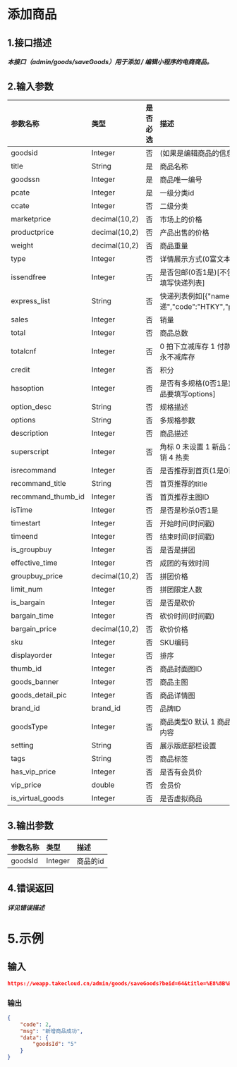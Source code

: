 # 添加商品

## 1.接口描述

##### 本接口（admin/goods/saveGoods）用于添加 / 编辑小程序的电商商品。

## 2.输入参数

| 参数名称 | 类型 | 是否必选 | 描述 |
| :--- | :--- | :--- | :--- |
| goodsid | Integer | 否 | \(如果是编辑商品的信息需要传\) |
| title | String | 是 | 商品名称 |
| goodssn | Integer | 是 | 商品唯一编号 |
| pcate | Integer | 是 | 一级分类id |
| ccate | Integer | 否 | 二级分类 |
| marketprice | decimal\(10,2\) | 否 | 市场上的价格 |
| productprice | decimal\(10,2\) | 否 | 产品出售的价格 |
| weight | decimal\(10,2\) | 否 | 商品重量 |
| type | Integer | 否 | 详情展示方式\(0富文本1详情图\) |
| issendfree | Integer | 否 | 是否包邮\(0否1是\)\[不包邮的话要填写快递列表\] |
| express\_list | String | 否 | 快递列表例如\[{"name":"百世快递","code":"HTKY","price":"5"}\] |
| sales | Integer | 否 | 销量 |
| total | Integer | 否 | 商品总数 |
| totalcnf | Integer | 否 | 0 拍下立减库存 1 付款减库存 2 永不减库存 |
| credit | Integer | 否 | 积分 |
| hasoption | Integer | 否 | 是否有多规格\(0否1是\)\[多规格商品要填写options\] |
| option\_desc | String | 否 | 规格描述 |
| options | String | 否 | 多规格参数 |
| description | Integer | 否 | 商品描述 |
| superscript | Integer | 否 | 角标 0 未设置 1 新品 2精品 3促销 4 热卖 |
| isrecommand | Integer | 否 | 是否推荐到首页\(1是0否\) |
| recommand\_title | String | 否 | 首页推荐的title |
| recommand\_thumb\_id | Integer | 否 | 首页推荐主图ID |
| isTime | Integer | 否 | 是否是秒杀0否1是 |
| timestart | Integer | 否 | 开始时间\(时间戳\) |
| timeend | Integer | 否 | 结束时间\(时间戳\) |
| is\_groupbuy | Integer | 否 | 是否是拼团 |
| effective\_time | Integer | 否 | 成团的有效时间 |
| groupbuy\_price | decimal\(10,2\) | 否 | 拼团价格 |
| limit\_num | Integer | 否 | 拼团限定人数 |
| is\_bargain | Integer | 否 | 是否是砍价 |
| bargain\_time | Integer | 否 | 砍价时间\(时间戳\) |
| bargain\_price | decimal\(10,2\) | 否 | 砍价价格 |
| sku | Integer | 否 | SKU编码 |
| displayorder | Integer | 否 | 排序 |
| thumb\_id | Integer | 否 | 商品封面图ID |
| goods\_banner | Integer | 否 | 商品主图 |
| goods\_detail\_pic | Integer | 否 | 商品详情图 |
| brand\_id | brand\_id | 否 | 品牌ID |
| goodsType | Integer | 否 | 商品类型0 默认 1 商品 2 菜品 3 内容 |
| setting | String | 否 | 展示版底部栏设置 |
| tags | String | 否 | 商品标签 |
| has\_vip\_price | Integer | 否 | 是否有会员价 |
| vip\_price | double | 否 | 会员价 |
| is\_virtual\_goods | Integer | 否 | 是否虚拟商品 |

## 3.输出参数

| 参数名称 | 类型 | 描述 |
| :--- | :--- | :--- |
| goodsId | Integer | 商品的id |

## 4.错误返回

##### 详见错误描述

# 5.示例

## 输入

```json
https://weapp.takecloud.cn/admin/goods/saveGoods?beid=64&title=%E8%8B%B9%E6%9E%9C4%E5%8F%B7&goodssn=G8021551840904&pcate=57618&ccate=0&marketprice=200&productprice=600&weight=20&issendfree=1&express_list=&sales=800&total=68&totalcnf=2&hasoption=0&option_desc=%E5%9C%A3%E8%AF%9E%E8%8A%82&description=%E6%98%AF%E6%8F%8F%E8%BF%B0%E5%91%80&superscript=0&isrecommand=1&recommand_title=%E4%B8%BB%E5%9B%BE%E6%A0%87%E9%A2%98&recommand_thumb_id=222&isTime=0&timestart=0&timeend=0&is_groupbuy=0&is_bargain=0&effective_time=0&groupbuy_price=0&limit_num=0&bargain_time=0&bargain_price=0&sku=0&displayorder=2&thumb_id=276&goods_banner=&goods_detail_pic=&brand_id=0&goodsType=1&setting=&tags=&has_vip_price=0&vip_price=0&is_virtual_goods=0&AppId=tc_5c7f30c34a0eb&Nonce=56816&Timestamp=1551848233&Signature=GSYrXAo6v3vsugbtfWPZYH0OGOc%3D
```

### 输出

```json
{
    "code": 2,
    "msg": "新增商品成功",
    "data": {
        "goodsId": "5"
    }
}
```



